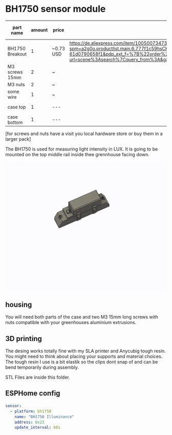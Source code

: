 # BH1750 sensor module

| part name       | amount     | price          |   | things you need |
| --------------- | ---------- | -------------- | - |---------------- |
| BH1750 Breakout | 1          | ~0.73 USD      | https://de.aliexpress.com/item/1005007347385714.html?spm=a2g0o.productlist.main.6.777f1c59hsCKIx&algo_pvid=ace7ffce-6eb3-4c41-b141-61d0790658f1&pdp_ext_f=%7B%22order%22%3A%223%22%2C%22eval%22%3A%221%22%7D&utparam-url=scene%3Asearch%7Cquery_from%3A&gatewayAdapt=glo2deu  | ---             |
| M3 screws 15mm  | 2          | ~              |   | ---             |
| M3 nuts         | 2          | ~              |   | ---             |
| some wire       | 1          | ~              |   | ---             |
| case top        | 1          | ---            |   | 3D printer      |
| case bottom     | 1          | ---            |   | 3D printer      |

[for screws and nuts have a visit you local hardware store or buy them in a larger pack]

The BH1750 is used for measuring light intensity in LUX. It is going to be mounted on the top middle rail inside thee grennhouse facing down.

<img src="./images/bh1750.gif" height="400" />

## housing

You will need both parts of the case and two M3 15mm long screws with nuts compatible with your greenhouses aluminium extrusions. 

## 3D printing

The desing works totally fine with my SLA printer and Anycubig tough resin. You might need to think about placing your supports and material choices. The tough resin I use is a bit elastik so the clips dont snap of and can be bend temporarily during assembly.

STL Files are inside this folder.

## ESPHome config

``` yaml
sensor:
  - platform: bh1750
    name: "BH1750 Illuminance"
    address: 0x23
    update_interval: 60s
```
